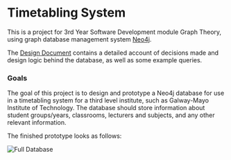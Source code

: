 # Timetabling System
This is a project for 3rd Year Software Development module Graph Theory, using graph database management system [Neo4j](https://neo4j.com/download/).  

The [Design Document](https://github.com/rebeccabernie/TimetablingSystem/blob/master/DesignDocument.md) contains a detailed account of decisions made and design logic behind the database, as well as some example queries.

### Goals
The goal of this project is to design and prototype a Neo4j database for use in a timetabling system for a third level institute, such as Galway-Mayo Institute of Technology. The database should store information about student groups/years, classrooms, lecturers and subjects, and any other relevant information.  

The finished prototype looks as follows:  

![Full Database](https://github.com/rebeccabernie/TimetablingSystem/blob/master/Resources/QueryScreenshots/fulldatabase.PNG "Full Database")